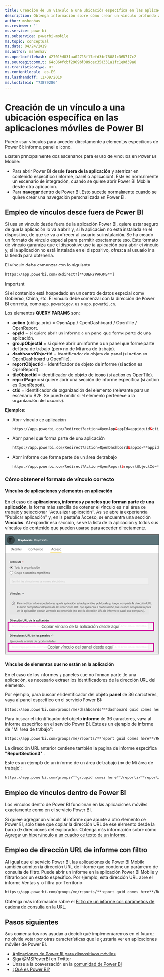 ```yaml
---
title: Creación de un vínculo a una ubicación específica en las aplicaciones móviles de Power BI
description: Obtenga información sobre cómo crear un vínculo profundo a un panel, icono o informe específicos en la aplicación móvil de Power BI con un identificador uniforme de recursos (URI).
author: mshenhav
ms.reviewer: ''
ms.service: powerbi
ms.subservice: powerbi-mobile
ms.topic: conceptual
ms.date: 04/24/2019
ms.author: mshenhav
ms.openlocfilehash: 427019d831aa02723f17efd3de78081c368717c2
ms.sourcegitcommit: 64c860fcbf2969bf089cec358331a1fc1e0d39a8
ms.translationtype: HT
ms.contentlocale: es-ES
ms.lasthandoff: 11/09/2019
ms.locfileid: "73879286"
---
```

# <a name="create-a-link-to-a-specific-location-in-the-power-bi-mobile-apps"></a>Creación de un vínculo a una ubicación específica en las aplicaciones móviles de Power BI
Puede usar vínculos para acceder directamente a elementos específicos de Power BI: informe, panel e icono.

Existen principalmente dos escenarios para el uso de vínculos en Power BI Mobile: 

* Para abrir Power BI desde **fuera de la aplicación** y aterrizar en contenido específico (informe, panel o aplicación). Este es normalmente un escenario de integración, cuando se quiere abrir Power BI Mobile desde otra aplicación. 
* Para **navegar** dentro de Power BI. Esto sucede normalmente cuando se quiere crear una navegación personalizada en Power BI.


## <a name="use-links-from-outside-of-power-bi"></a>Empleo de vínculos desde fuera de Power BI
Si usa un vínculo desde fuera de la aplicación Power BI, quiere estar seguro de que la aplicación lo va a abrir y, si la aplicación no está instalada en el dispositivo, de que se va a ofrecer al usuario su instalación. Se ha creado un formato de vínculo especial para permitir exactamente eso. Este formato de vínculo garantiza que el dispositivo use la aplicación para abrir el vínculo y, si la aplicación no está instalada en el dispositivo, ofrezca al usuario ir a la tienda para obtenerla.

El vínculo debe comenzar con lo siguiente  
```html
https://app.powerbi.com/Redirect?[**QUERYPARAMS**]
```

> [!IMPORTANT]
> Si el contenido está hospedado en un centro de datos especial como Gobierno, China, etc. El vínculo debe comenzar con la dirección de Power BI correcta, como `app.powerbigov.us` o `app.powerbi.cn`.   
>


Los elementos **QUERY PARAMS** son:
* **action** (obligatorio) = OpenApp / OpenDashboard / OpenTile / OpenReport.
* **appId** = si quiere abrir un informe o un panel que forme parte de una aplicación. 
* **groupObjectId** = si quiere abrir un informe o un panel que forme parte del área de trabajo (pero no de Mi área de trabajo).
* **dashboardObjectId** = identificador de objeto de panel (si action es OpenDashboard u OpenTile).
* **reportObjectId** = identificador de objeto de informe (si action es OpenReport).
* **tileObjectId** = identificador de objeto de icono (si action es OpenTile).
* **reportPage** = si quiere abrir una sección de informe específica (si action es OpenReport).
* **ctid** = identificador de organización del elemento (relevante para un escenario B2B. Se puede omitir si el elemento pertenece a la organización del usuario).

**Ejemplos:**

* Abrir vínculo de aplicación 
  ```html
  https://app.powerbi.com/Redirect?action=OpenApp&appId=appidguid&ctid=organizationid
  ```

* Abrir panel que forma parte de una aplicación 
  ```html
  https://app.powerbi.com/Redirect?action=OpenDashboard&appId=**appidguid**&dashboardObjectId=**dashboardidguid**&ctid=**organizationid**
  ```

* Abrir informe que forma parte de un área de trabajo
  ```html
  https://app.powerbi.com/Redirect?Action=OpenReport&reportObjectId=**reportidguid**&groupObjectId=**groupidguid**&reportPage=**ReportSectionName**
  ```

### <a name="how-to-get-the-right-link-format"></a>Cómo obtener el formato de vínculo correcto

#### <a name="links-of-apps-and-items-in-app"></a>Vínculos de aplicaciones y elementos en aplicación

En el caso de **aplicaciones, informes y paneles que forman parte de una aplicación**, la forma más sencilla de obtener el vínculo es ir al área de trabajo y seleccionar "Actualizar aplicación". Así se abre la experiencia "Publicar aplicación" y, en la pestaña Acceso, se encuentra una sección **Vínculos**. Al expandir esa sección, se ve la lista de la aplicación y todos sus vínculos de contenido que pueden usarse para acceder directamente.

![Vínculos de aplicación de publicación de Power BI ](./media/mobile-apps-links/mobile-link-copy-app-links.png)

#### <a name="links-of-items-not-in-app"></a>Vínculos de elementos que no están en la aplicación 

En el caso de los informes y paneles que no forman parte de una aplicación, es necesario extraer los identificadores de la dirección URL del elemento.

Por ejemplo, para buscar el identificador del objeto **panel** de 36 caracteres, vaya al panel específico en el servicio Power BI: 

```html
https://app.powerbi.com/groups/me/dashboards/**dashboard guid comes here**?ctid=**organization id comes here**`
```

Para buscar el identificador del objeto **informe** de 36 caracteres, vaya al informe específico en el servicio Power BI.
Este es un ejemplo de informe de "Mi área de trabajo":

```html
https://app.powerbi.com/groups/me/reports/**report guid comes here**/ReportSection3?ctid=**organization id comes here**`
```
La dirección URL anterior contiene también la página de informe específica **"ReportSection3"** .

Este es un ejemplo de un informe de un área de trabajo (no de Mi área de trabajo):

```html
https://app.powerbi.com/groups/**groupid comes here**/reports/**reportid comes here**/ReportSection1?ctid=**organizationid comes here**
```

## <a name="use-links-inside-power-bi"></a>Empleo de vínculos dentro de Power BI

Los vínculos dentro de Power BI funcionan en las aplicaciones móviles exactamente como en el servicio Power BI.

Si quiere agregar un vínculo al informe que apunte a otro elemento de Power BI, solo tiene que copiar la dirección URL de ese elemento desde la barra de direcciones del explorador. Obtenga más información sobre cómo [Agregar un hipervínculo a un cuadro de texto de un informe](https://docs.microsoft.com/power-bi/service-add-hyperlink-to-text-box).

## <a name="use-report-url-with-filter"></a>Empleo de dirección URL de informe con filtro
Al igual que el servicio Power BI, las aplicaciones de Power BI Mobile también admiten la dirección URL de informe que contiene un parámetro de consulta de filtro. Puede abrir un informe en la aplicación Power BI Mobile y filtrarlo por un estado específico. Por ejemplo, esta dirección URL abre el informe Ventas y lo filtra por Territorio

```html
https://app.powerbi.com/groups/me/reports/**report guid comes here**/ReportSection3?ctid=**organization id comes here**&filter=Store/Territory eq 'NC'
```

Obtenga más información sobre el [Filtro de un informe con parámetros de cadena de consulta en la URL](https://docs.microsoft.com/power-bi/service-url-filters).

## <a name="next-steps"></a>Pasos siguientes
Sus comentarios nos ayudan a decidir qué implementaremos en el futuro; no olvide votar por otras características que le gustaría ver en aplicaciones móviles de Power BI. 

* [Aplicaciones de Power BI para dispositivos móviles](mobile-apps-for-mobile-devices.md)
* Siga @MSPowerBI en Twitter
* Únase a la conversación en la [comunidad de Power BI](https://community.powerbi.com/)
* [¿Qué es Power BI?](../../fundamentals/power-bi-overview.md)

